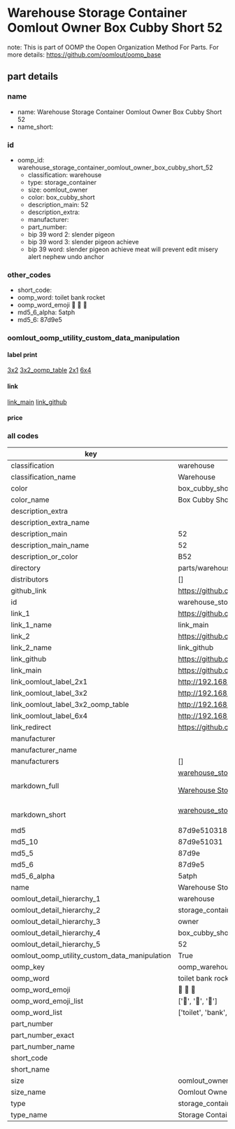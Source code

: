 # Warehouse Storage Container Oomlout Owner Box Cubby Short 52  

note: This is part of OOMP the Oopen Organization Method For Parts. For more details: https://github.com/oomlout/oomp_base

##  part details
  







### name
* name: Warehouse Storage Container Oomlout Owner Box Cubby Short 52
* name_short: 
### id
* oomp_id: warehouse_storage_container_oomlout_owner_box_cubby_short_52
  * classification: warehouse
  * type: storage_container
  * size: oomlout_owner
  * color: box_cubby_short
  * description_main: 52
  * description_extra: 
  * manufacturer: 
  * part_number: 
  * bip 39 word 2: slender pigeon
  * bip 39 word 3: slender pigeon achieve
  * bip 39 word: slender pigeon achieve meat will prevent edit misery alert nephew undo anchor

### other_codes
* short_code: 
* oomp_word: toilet bank rocket
* oomp_word_emoji :toilet: :bank: :rocket:
* md5_6_alpha: 5atph
* md5_6: 87d9e5






### oomlout_oomp_utility_custom_data_manipulation
#### label print
[3x2](http://192.168.1.245:1112/?label=oomp%205atph)
[3x2_oomp_table](http://192.168.1.108:1112/?label=oomp%205atph)
[2x1](http://192.168.1.242:1112/?label=oomp%205atph)
[6x4](http://192.168.1.55:1112/?label=oomp%205atph)    

#### link

[link_main](https://github.com/oomlout/oomlout_oomp_version_1_messy/tree/main/parts/warehouse_storage_container_oomlout_owner_box_cubby_short_52) [link_github](https://github.com/oomlout/oomlout_oomp_version_1_messy/tree/main/parts/warehouse_storage_container_oomlout_owner_box_cubby_short_52)                             

#### price







### all codes 
| key | value |  
| --- | --- |  
| classification | warehouse |  
| classification_name | Warehouse |  
| color | box_cubby_short |  
| color_name | Box Cubby Short |  
| description_extra |  |  
| description_extra_name |  |  
| description_main | 52 |  
| description_main_name | 52 |  
| description_or_color | B52 |  
| directory | parts/warehouse_storage_container_oomlout_owner_box_cubby_short_52 |  
| distributors | [] |  
| github_link | https://github.com/oomlout/oomlout_oomp_part_src/tree/main/parts/warehouse_storage_container_oomlout_owner_box_cubby_short_52 |  
| id | warehouse_storage_container_oomlout_owner_box_cubby_short_52 |  
| link_1 | https://github.com/oomlout/oomlout_oomp_version_1_messy/tree/main/parts/warehouse_storage_container_oomlout_owner_box_cubby_short_52 |  
| link_1_name | link_main |  
| link_2 | https://github.com/oomlout/oomlout_oomp_version_1_messy/tree/main/parts/warehouse_storage_container_oomlout_owner_box_cubby_short_52 |  
| link_2_name | link_github |  
| link_github | https://github.com/oomlout/oomlout_oomp_version_1_messy/tree/main/parts/warehouse_storage_container_oomlout_owner_box_cubby_short_52 |  
| link_main | https://github.com/oomlout/oomlout_oomp_version_1_messy/tree/main/parts/warehouse_storage_container_oomlout_owner_box_cubby_short_52 |  
| link_oomlout_label_2x1 | http://192.168.1.242:1112/?label=oomp%205atph |  
| link_oomlout_label_3x2 | http://192.168.1.245:1112/?label=oomp%205atph |  
| link_oomlout_label_3x2_oomp_table | http://192.168.1.108:1112/?label=oomp%205atph |  
| link_oomlout_label_6x4 | http://192.168.1.55:1112/?label=oomp%205atph |  
| link_redirect | https://github.com/oomlout/oomlout_oomp_version_1_messy/tree/main/parts/warehouse_storage_container_oomlout_owner_box_cubby_short_52 |  
| manufacturer |  |  
| manufacturer_name |  |  
| manufacturers | [] |  
| markdown_full | [warehouse_storage_container_oomlout_owner_box_cubby_short_52](none)<br>[](none)<br>[Warehouse Storage Container Oomlout Owner Box Cubby Short 52](none)<br><br> |  
| markdown_short | [warehouse_storage_container_oomlout_owner_box_cubby_short_52](none)<br><br> |  
| md5 | 87d9e510318da8cea97d98a003a92e5a |  
| md5_10 | 87d9e51031 |  
| md5_5 | 87d9e |  
| md5_6 | 87d9e5 |  
| md5_6_alpha | 5atph |  
| name | Warehouse Storage Container Oomlout Owner Box Cubby Short 52 |  
| oomlout_detail_hierarchy_1 | warehouse |  
| oomlout_detail_hierarchy_2 | storage_container |  
| oomlout_detail_hierarchy_3 | owner |  
| oomlout_detail_hierarchy_4 | box_cubby_short |  
| oomlout_detail_hierarchy_5 | 52 |  
| oomlout_oomp_utility_custom_data_manipulation | True |  
| oomp_key | oomp_warehouse_storage_container_oomlout_owner_box_cubby_short_52 |  
| oomp_word | toilet bank rocket |  
| oomp_word_emoji | :toilet: :bank: :rocket: |  
| oomp_word_emoji_list | [':toilet:', ':bank:', ':rocket:'] |  
| oomp_word_list | ['toilet', 'bank', 'rocket'] |  
| part_number |  |  
| part_number_exact |  |  
| part_number_name |  |  
| short_code |  |  
| short_name |  |  
| size | oomlout_owner |  
| size_name | Oomlout Owner |  
| type | storage_container |  
| type_name | Storage Container |  
